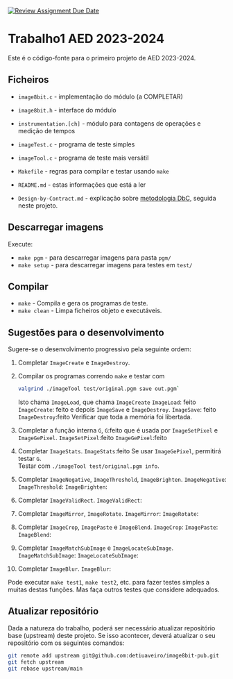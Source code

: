 [![Review Assignment Due Date](https://classroom.github.com/assets/deadline-readme-button-24ddc0f5d75046c5622901739e7c5dd533143b0c8e959d652212380cedb1ea36.svg)](https://classroom.github.com/a/wH6E8Dzd)
# Trabalho1 AED 2023-2024

Este é o código-fonte para o primeiro projeto de AED 2023-2024.

## Ficheiros

- `image8bit.c` - implementação do módulo (a COMPLETAR)
- `image8bit.h` - interface do módulo
- `instrumentation.[ch]` - módulo para contagens de operações e medição de tempos
- `imageTest.c` - programa de teste simples
- `imageTool.c` - programa de teste mais versátil
- `Makefile` - regras para compilar e testar usando `make`

- `README.md` - estas informações que está a ler
- `Design-by-Contract.md` - explicação sobre [metodologia DbC][dbc],
   seguida neste projeto.


[dbc]: Design-by-Contract.md

## Descarregar imagens

Execute:

- `make pgm` - para descarregar imagens para pasta `pgm/`
- `make setup` - para descarregar imagens para testes em `test/`

## Compilar

- `make` - Compila e gera os programas de teste.
- `make clean` - Limpa ficheiros objeto e executáveis.


## Sugestões para o desenvolvimento

Sugere-se o desenvolvimento progressivo pela seguinte ordem:

1. Completar `ImageCreate` e `ImageDestroy`.
2. Compilar os programas correndo `make`
   e testar com

   ```bash
   valgrind ./imageTool test/original.pgm save out.pgm`
   ```
   
   Isto chama `ImageLoad`, que chama `ImageCreate`                `ImageLoad`: feito  `ImageCreate`: feito
   e depois `ImageSave` e `ImageDestroy`.                         `ImageSave`: feito `ImageDestroy`:feito
   Verificar que toda a memória foi libertada.
3. Completar a função interna `G`,                                `G`:feito
   que é usada por `ImageSetPixel` e `ImageGePixel`.              `ImageSetPixel`:feito  `ImageGePixel`:feito
4. Completar `ImageStats`.                                        `ImageStats`:feito
   Se usar `ImageGePixel`, permitirá testar `G`.  
   Testar com `./imageTool test/original.pgm info`.
5. Completar `ImageNegative`, `ImageThreshold`, `ImageBrighten`.  `ImageNegative`:  `ImageThreshold`:  `ImageBrighten`:
6. Completar `ImageValidRect`.                                    `ImageValidRect`:
7. Completar `ImageMirror`, `ImageRotate`.                        `ImageMirror`:  `ImageRotate`:
8. Completar `ImageCrop`, `ImagePaste` e `ImageBlend`.            `ImageCrop`:  `ImagePaste`:  `ImageBlend`:
9. Completar `ImageMatchSubImage` e `ImageLocateSubImage`.        `ImageMatchSubImage`:  `ImageLocateSubImage`:
10. Completar `ImageBlur`.                                        `ImageBlur`:

Pode executar `make test1`, `make test2`, etc.
para fazer testes simples a muitas destas funções.
Mas faça outros testes que considere adequados.

## Atualizar repositório


Dada a natureza do trabalho, poderá ser necessário
atualizar repositório base (upstream) deste projeto.
Se isso acontecer, deverá atualizar o seu repositório com os seguintes comandos:

```bash
git remote add upstream git@github.com:detiuaveiro/image8bit-pub.git
git fetch upstream
git rebase upstream/main
```


